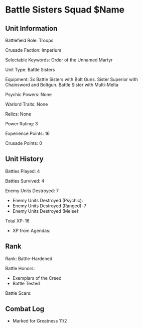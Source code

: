 Battle Sisters Squad $Name
====

Unit Information
----

Battlefield Role: Troops

Crusade Faction: Imperium

Selectable Keywords: Order of the Unnamed Martyr

Unit Type: Battle Sisters

Equipment: 3x Battle Sisters with Bolt Guns. Sister Superior with Chainsword and Boltgun. Battle Sister with Multi-Melta

Psychic Powers: None

Warlord Traits: None

Relics: None

Power Rating: 3

Experience Points: 16

Crusade Points: 0


Unit History
---
Battles Played: 4

Battles Survived: 4

Enemy Units Destroyed: 7
* Enemy Units Destroyed (Psychic):
* Enemy Units Destroyed (Ranged): 7
* Enemy Units Destroyed (Melee):

Total XP: 16
* XP from Agendas:

Rank
----
Rank: Battle-Hardened

Battle Honors:
* Exemplars of the Creed
* Battle Tested


Battle Scars:


Combat Log
---
* Marked for Greatness 11/2